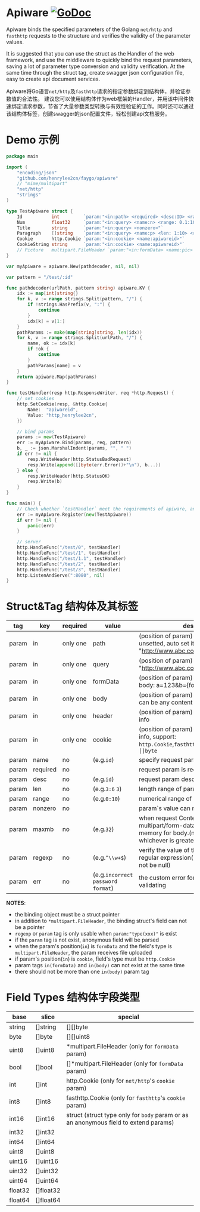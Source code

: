 # Apiware    [![GoDoc](https://godoc.org/github.com/tsuna/gohbase?status.png)](https://godoc.org/github.com/henrylee2cn/faygo/apiware)

Apiware binds the specified parameters of the Golang `net/http` and `fasthttp` requests to the structure and verifies the validity of the parameter values.

It is suggested that you can use the struct as the Handler of the web framework, and use the middleware to quickly bind the request parameters, saving a lot of parameter type conversion and validity verification. At the same time through the struct tag, create swagger json configuration file, easy to create api document services.

Apiware将Go语言`net/http`及`fasthttp`请求的指定参数绑定到结构体，并验证参数值的合法性。
建议您可以使用结构体作为web框架的Handler，并用该中间件快速绑定请求参数，节省了大量参数类型转换与有效性验证的工作。同时还可以通过该结构体标签，创建swagger的json配置文件，轻松创建api文档服务。

# Demo 示例

```go
package main

import (
    "encoding/json"
    "github.com/henrylee2cn/faygo/apiware"
    // "mime/multipart"
    "net/http"
    "strings"
)

type TestApiware struct {
    Id           int         `param:"<in:path> <required> <desc:ID> <range: 1:2>"`
    Num          float32     `param:"<in:query> <name:n> <range: 0.1:10.19>"`
    Title        string      `param:"<in:query> <nonzero>"`
    Paragraph    []string    `param:"<in:query> <name:p> <len: 1:10> <regexp: ^[\\w]*$>"`
    Cookie       http.Cookie `param:"<in:cookie> <name:apiwareid>"`
    CookieString string      `param:"<in:cookie> <name:apiwareid>"`
    // Picture   multipart.FileHeader `param:"<in:formData> <name:pic> <maxmb:30>"`
}

var myApiware = apiware.New(pathdecoder, nil, nil)

var pattern = "/test/:id"

func pathdecoder(urlPath, pattern string) apiware.KV {
    idx := map[int]string{}
    for k, v := range strings.Split(pattern, "/") {
        if !strings.HasPrefix(v, ":") {
            continue
        }
        idx[k] = v[1:]
    }
    pathParams := make(map[string]string, len(idx))
    for k, v := range strings.Split(urlPath, "/") {
        name, ok := idx[k]
        if !ok {
            continue
        }
        pathParams[name] = v
    }
    return apiware.Map(pathParams)
}

func testHandler(resp http.ResponseWriter, req *http.Request) {
    // set cookies
    http.SetCookie(resp, &http.Cookie{
        Name:  "apiwareid",
        Value: "http_henrylee2cn",
    })

    // bind params
    params := new(TestApiware)
    err := myApiware.Bind(params, req, pattern)
    b, _ := json.MarshalIndent(params, "", " ")
    if err != nil {
        resp.WriteHeader(http.StatusBadRequest)
        resp.Write(append([]byte(err.Error()+"\n"), b...))
    } else {
        resp.WriteHeader(http.StatusOK)
        resp.Write(b)
    }
}

func main() {
    // Check whether `testHandler` meet the requirements of apiware, and register it
    err := myApiware.Register(new(TestApiware))
    if err != nil {
        panic(err)
    }

    // server
    http.HandleFunc("/test/0", testHandler)
    http.HandleFunc("/test/1", testHandler)
    http.HandleFunc("/test/1.1", testHandler)
    http.HandleFunc("/test/2", testHandler)
    http.HandleFunc("/test/3", testHandler)
    http.ListenAndServe(":8080", nil)
}
```

# Struct&Tag 结构体及其标签

tag   |   key    | required |     value     |   desc
------|----------|----------|---------------|----------------------------------
param |    in    | only one |     path      | (position of param) if `required` is unsetted, auto set it. e.g. url: "http://www.abc.com/a/{path}"
param |    in    | only one |     query     | (position of param) e.g. url: "http://www.abc.com/a?b={query}"
param |    in    | only one |     formData  | (position of param) e.g. "request body: a=123&b={formData}"
param |    in    | only one |     body      | (position of param) request body can be any content
param |    in    | only one |     header    | (position of param) request header info
param |    in    | only one |     cookie    | (position of param) request cookie info, support: `http.Cookie`,`fasthttp.Cookie`,`string`,`[]byte`
param |   name   |    no    |   (e.g.`id`)   | specify request param`s name
param | required |    no    |               | request param is required
param |   desc   |    no    |   (e.g.`id`)   | request param description
param |   len    |    no    | (e.g.`3:6` `3`) | length range of param's value
param |   range  |    no    |  (e.g.`0:10`)  | numerical range of param's value
param |  nonzero |    no    |               | param`s value can not be zero
param |   maxmb  |    no    |   (e.g.`32`)   | when request Content-Type is multipart/form-data, the max memory for body.(multi-param, whichever is greater)
param |  regexp  |    no    | (e.g.`^\\w+$`) | verify the value of the param with a regular expression(param value can not be null)
param |   err    |    no    |(e.g.`incorrect password format`)| the custom error for binding or validating

**NOTES**:
* the binding object must be a struct pointer
* in addition to `*multipart.FileHeader`, the binding struct's field can not be a pointer
* `regexp` or `param` tag is only usable when `param:"type(xxx)"` is exist
* if the `param` tag is not exist, anonymous field will be parsed
* when the param's position(`in`) is `formData` and the field's type is `multipart.FileHeader`, the param receives file uploaded
* if param's position(`in`) is `cookie`, field's type must be `http.Cookie`
* param tags `in(formData)` and `in(body)` can not exist at the same time
* there should not be more than one `in(body)` param tag

# Field Types 结构体字段类型

base    |   slice    | special
--------|------------|-------------------------------------------------------
string  |  []string  | [][]byte
byte    |  []byte    | [][]uint8
uint8   |  []uint8   | *multipart.FileHeader (only for `formData` param)
bool    |  []bool    | []*multipart.FileHeader (only for `formData` param)
int     |  []int     | http.Cookie (only for `net/http`'s `cookie` param)
int8    |  []int8    | fasthttp.Cookie (only for `fasthttp`'s `cookie` param)
int16   |  []int16   | struct (struct type only for `body` param or as an anonymous field to extend params)
int32   |  []int32   |
int64   |  []int64   |
uint8   |  []uint8   |
uint16  |  []uint16  |
uint32  |  []uint32  |
uint64  |  []uint64  |
float32 |  []float32 |
float64 |  []float64 |
